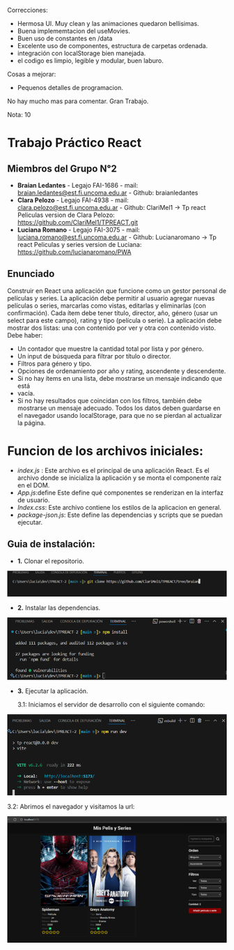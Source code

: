 Correcciones:

- Hermosa UI. Muy clean y las animaciones quedaron bellisimas.
- Buena implememtacion del useMovies.
- Buen uso de constantes en /data
- Excelente uso de componentes, estructura de carpetas ordenada.
- integración con localStorage bien manejada.
- el codigo es limpio, legible y modular, buen laburo.




Cosas a mejorar:
- Pequenos detalles de programacion. 

No hay mucho mas para comentar. Gran Trabajo.

Nota: 10



# Trabajo Práctico React

## Miembros del Grupo N°2
- **Braian Ledantes** - Legajo FAI-1686 - mail: braian.ledantes@est.fi.uncoma.edu.ar - Github: braianledantes
- **Clara Pelozo** - Legajo FAI-4938 - mail: clara.pelozo@est.fi.uncoma.edu.ar - Github: ClariMel1
  -> Tp react Peliculas version de Clara Pelozo: https://github.com/ClariMel1/TPREACT.git
- **Luciana Romano** - Legajo FAI-3075 - mail: luciana.romano@est.fi.uncoma.edu.ar - Github: Lucianaromano
  -> Tp react Peliculas y series version de Luciana: https://github.com/lucianaromano/PWA

## Enunciado
Construir en React una aplicación que funcione como un gestor personal de películas y 
series. 
La aplicación debe permitir al usuario agregar nuevas películas o series, marcarlas como 
vistas, editarlas y eliminarlas (con confirmación). 
Cada ítem debe tener título, director, año, género (usar un select para este campo), rating y 
tipo (película o serie). 
La aplicación debe mostrar dos listas: una con contenido por ver y otra con contenido visto. 
Debe haber:
- Un contador que muestre la cantidad total por lista y por género. 
- Un input de búsqueda para filtrar por título o director. 
- Filtros para género y tipo. 
- Opciones de ordenamiento por año y rating, ascendente y descendente. 
- Si no hay ítems en una lista, debe mostrarse un mensaje indicando que está 
- vacía.  
- Si no hay resultados que coincidan con los filtros, también debe mostrarse un 
mensaje adecuado. 
Todos los datos deben guardarse en el navegador usando localStorage, para que no se 
pierdan al actualizar la página. 

 # Funcion de los archivos iniciales:
 - *index.js* : Este archivo es el principal de una aplicación React. Es el archivo donde se inicializa la aplicación y se monta el componente raíz en el DOM.
 - *App.js*:define Este define qué componentes se renderizan en la interfaz de usuario.
 - *Index.css*: Este archivo contiene los estilos de la aplicacion en general.
 - *package-json.js*: Este define las dependencias y scripts que se puedan ejecutar.

## Guia de instalación:
- **1.** Clonar el repositorio.

![ClonarRepo](https://github.com/braianledantes/tp-react-peliculas/blob/main/src/imagenes/clonar%20repo.png)


- **2.** Instalar las dependencias.
  
![Instalar](https://github.com/braianledantes/tp-react-peliculas/blob/main/src/imagenes/install.png)

- **3.** Ejecutar la aplicación.
  
  3.1: Iniciamos el servidor de desarrollo con el siguiente comando:
  
![Correr](https://github.com/braianledantes/tp-react-peliculas/blob/main/src/imagenes/run%20dev.png)


  3.2: Abrimos el navegador y visitamos la url: 
  
![Abrir](https://github.com/braianledantes/tp-react-peliculas/blob/main/src/imagenes/webBraian.png)

